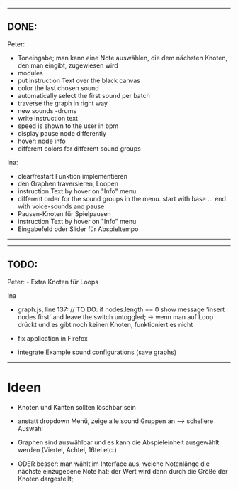 -------------------------------------------------------------------------------
DONE:
-------------------------------------------------------------------------------
Peter:
- Toneingabe; man kann eine Note auswählen, die dem nächsten Knoten, den man eingibt, zugewiesen wird
- modules
- put instruction Text over the black canvas
- color the last chosen sound
- automatically select the first sound per batch
- traverse the graph in right way
- new sounds -drums
- write instruction text
- speed is shown to the user in bpm
- display pause node differently
- hover: node info
- different colors for different sound groups

Ina:
 - clear/restart Funktion implementieren
 - den Graphen traversieren, Loopen
 - instruction Text by hover on "Info" menu
- different order for the sound groups in the menu. start with base ... end with voice-sounds and pause
 - Pausen-Knoten für Spielpausen
- instruction Text by hover  on "Info" menu
- Eingabefeld oder Slider für Abspieltempo

-------------------------------------------------------------------------------
-------------------------------------------------------------------------------
TODO:
-------------------------------------------------------------------------------

Peter:
	- Extra Knoten für Loops

Ina

- graph.js, line 137: // TO DO: if nodes.length == 0 show message 'insert nodes first' and leave the switch untoggled;
	-> wenn man auf Loop drückt und es gibt noch keinen Knoten, funktioniert es nicht
	
- fix application in Firefox
- integrate Example sound configurations (save graphs)

----------
# Ideen

* Knoten und Kanten sollten löschbar sein

* anstatt dropdown Menü, zeige alle sound Gruppen an --> schellere Auswahl 

* Graphen sind auswählbar und es kann die Abspieleinheit ausgewählt werden (Viertel, Achtel, 16tel etc.)
* ODER besser: man wählt im Interface aus, welche Notenlänge die nächste einzugebene Note hat; der Wert wird dann durch die Größe der Knoten dargestellt;
